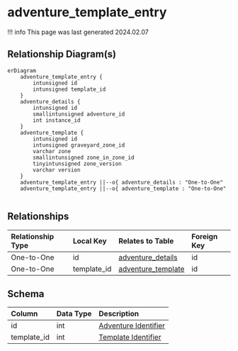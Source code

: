 # adventure_template_entry

!!! info
	This page was last generated 2024.02.07

## Relationship Diagram(s)

```mermaid
erDiagram
    adventure_template_entry {
        intunsigned id
        intunsigned template_id
    }
    adventure_details {
        intunsigned id
        smallintunsigned adventure_id
        int instance_id
    }
    adventure_template {
        intunsigned id
        intunsigned graveyard_zone_id
        varchar zone
        smallintunsigned zone_in_zone_id
        tinyintunsigned zone_version
        varchar version
    }
    adventure_template_entry ||--o{ adventure_details : "One-to-One"
    adventure_template_entry ||--o{ adventure_template : "One-to-One"


```


## Relationships

| Relationship Type | Local Key | Relates to Table | Foreign Key |
| :--- | :--- | :--- | :--- |
| One-to-One | id | [adventure_details](../../schema/adventures/adventure_details.md) | id |
| One-to-One | template_id | [adventure_template](../../schema/adventures/adventure_template.md) | id |


## Schema

| Column | Data Type | Description |
| :--- | :--- | :--- |
| id | int | [Adventure Identifier](adventure_details.md) |
| template_id | int | [Template Identifier](adventure_template.md) |

